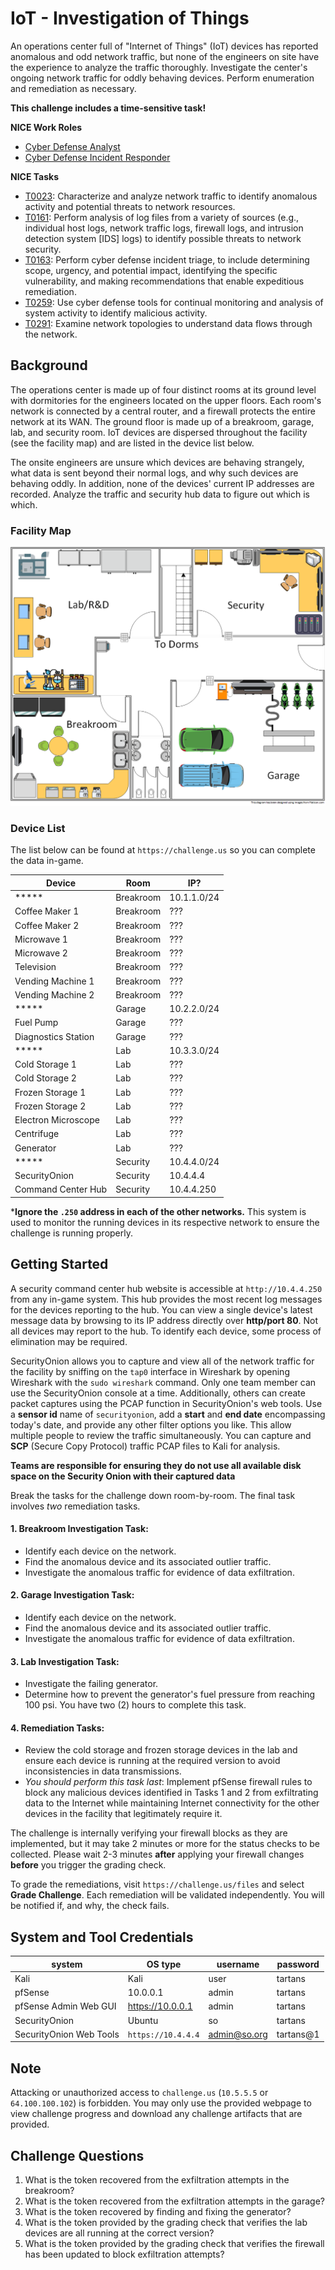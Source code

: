 # IoT - Investigation of Things

An operations center full of "Internet of Things" (IoT) devices has reported anomalous and odd network traffic, but none of the engineers on site have the experience to analyze the traffic thoroughly. Investigate the center's ongoing network traffic for oddly behaving devices. Perform enumeration and remediation as necessary.

**This challenge includes a time-sensitive task!**

**NICE Work Roles**

- [Cyber Defense Analyst](https://niccs.cisa.gov/workforce-development/nice-framework)
- [Cyber Defense Incident Responder](https://niccs.cisa.gov/workforce-development/nice-framework)

**NICE Tasks**

- [T0023](https://niccs.cisa.gov/workforce-development/nice-framework): Characterize and analyze network traffic to identify anomalous activity and potential threats to network resources.
- [T0161](https://niccs.cisa.gov/workforce-development/nice-framework): Perform analysis of log files from a variety of sources (e.g., individual host logs, network traffic logs, firewall logs, and intrusion detection system [IDS] logs) to identify possible threats to network security.
- [T0163](https://niccs.cisa.gov/workforce-development/nice-framework): Perform cyber defense incident triage, to include determining scope, urgency, and potential impact, identifying the specific vulnerability, and making recommendations that enable expeditious remediation.
- [T0259](https://niccs.cisa.gov/workforce-development/nice-framework): Use cyber defense tools for continual monitoring and analysis of system activity to identify malicious activity.
- [T0291](https://niccs.cisa.gov/workforce-development/nice-framework): Examine network topologies to understand data flows through the network.


## Background

The operations center is made up of four distinct rooms at its ground level with dormitories for the engineers located on the upper floors. Each room's network is connected by a central router, and a firewall protects the entire network at its WAN. The ground floor is made up of a breakroom, garage, lab, and security room. IoT devices are dispersed throughout the facility (see the facility map) and are listed in the device list below. 

The onsite engineers are unsure which devices are behaving strangely, what data is sent beyond their normal logs, and why such devices are behaving oddly. In addition, none of the devices' current IP addresses are recorded. Analyze the traffic and security hub data to figure out which is which.

### Facility Map

![Facility Layout](Facility-Map.png)

### Device List
The list below can be found at `https://challenge.us` so you can complete the data in-game. 

| Device | Room | IP? |
|--------|------|-----|
| *****  | Breakroom | 10.1.1.0/24 |
| Coffee Maker 1 | Breakroom | ??? |
| Coffee Maker 2 | Breakroom | ??? |
| Microwave 1 | Breakroom | ??? |
| Microwave 2 | Breakroom | ??? |
| Television | Breakroom | ??? |
| Vending Machine 1 | Breakroom | ??? |
| Vending Machine 2 | Breakroom | ??? |
| ***** | Garage | 10.2.2.0/24 |
| Fuel Pump | Garage | ??? |
| Diagnostics Station | Garage | ??? |
| ***** | Lab | 10.3.3.0/24 |
| Cold Storage 1 | Lab | ??? |
| Cold Storage 2 | Lab | ??? |
| Frozen Storage 1 | Lab | ??? |
| Frozen Storage 2 | Lab | ??? |
| Electron Microscope | Lab | ??? |
| Centrifuge | Lab | ??? |
| Generator | Lab | ??? |
| ***** | Security | 10.4.4.0/24 |
| SecurityOnion | Security | 10.4.4.4 |
| Command Center Hub | Security | 10.4.4.250 |

***Ignore the `.250` address in each of the other networks.** This system is used to monitor the running devices in its respective network to ensure the challenge is running properly.

## Getting Started

A security command center hub website is accessible at `http://10.4.4.250` from any in-game system. This hub provides the most recent log messages for the devices reporting to the hub. You can view a single device's latest message data by browsing to its IP address directly over **http/port 80**. Not all devices may report to the hub. To identify each device, some process of elimination may be required.

SecurityOnion allows you to capture and view all of the network traffic for the facility by sniffing on the `tap0` interface in Wireshark by opening Wireshark with the `sudo wireshark` command. Only one team member can use the SecurityOnion console at a time. Additionally, others can create packet captures using the PCAP function in SecurityOnion's web tools. Use a **sensor id** name of `securityonion`, add a **start** and **end date** encompassing today's date, and provide any other filter options you like. This allow multiple people to review the traffic simultaneously. You can capture and **SCP** (Secure Copy Protocol) traffic PCAP files to Kali for analysis.

**Teams are responsible for ensuring they do not use all available disk space on the Security Onion with their captured data**

Break the tasks for the challenge down room-by-room. The final task involves *two* remediation tasks.

#### 1. Breakroom Investigation Task:

 - Identify each device on the network.
 - Find the anomalous device and its associated outlier traffic.
 - Investigate the anomalous traffic for evidence of data exfiltration.

#### 2. Garage Investigation Task:

 - Identify each device on the network.
 - Find the anomalous device and its associated outlier traffic.
 - Investigate the anomalous traffic for evidence of data exfiltration.

#### 3. Lab Investigation Task:

 - Investigate the failing generator.
 - Determine how to prevent the generator's fuel pressure from reaching 100 psi. You have two (2) hours to complete this task.

#### 4. Remediation Tasks:

 - Review the cold storage and frozen storage devices in the lab and ensure each device is running at the required version to avoid inconsistencies in data transmissions.
 - *You should perform this task last*: Implement pfSense firewall rules to block any malicious devices identified in Tasks 1 and 2 from exfiltrating data to the Internet while maintaining Internet connectivity for the other devices in the facility that legitimately require it.

The challenge is internally verifying your firewall blocks as they are implemented, but it may take 2 minutes or more for the status checks to be collected. Please wait 2-3 minutes **after** applying your firewall changes **before** you trigger the grading check.

To grade the remediations, visit `https://challenge.us/files` and select **Grade Challenge**. Each remediation will be validated independently. You will be notified if, and why, the check fails.

## System and Tool Credentials

| system | OS type | username | password |
|--------|---------|----------|--------|
| Kali | Kali | user | tartans|
| pfSense | 10.0.0.1 | admin | tartans |
| pfSense Admin Web GUI | https://10.0.0.1 | admin | tartans |
| SecurityOnion | Ubuntu | so | tartans |
| SecurityOnion Web Tools |  `https://10.4.4.4` | admin@so.org | tartans@1 |

## Note

Attacking or unauthorized access to `challenge.us` (`10.5.5.5` or `64.100.100.102`) is forbidden. You may only use the provided webpage to view challenge progress and download any challenge artifacts that are provided.

## Challenge Questions

1. What is the token recovered from the exfiltration attempts in the breakroom?
2. What is the token recovered from the exfiltration attempts in the garage?
3. What is the token recovered by finding and fixing the generator?
4. What is the token provided by the grading check that verifies the lab devices are all running at the correct version?
5. What is the token provided by the grading check that verifies the firewall has been updated to block exfiltration attempts?
